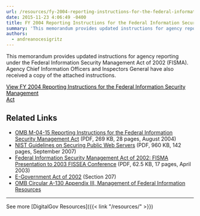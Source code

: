 ```yaml
---
url: /resources/fy-2004-reporting-instructions-for-the-federal-information-security-management-act/
date: 2015-11-23 4:06:49 -0400
title: FY 2004 Reporting Instructions for the Federal Information Security Management Act
summary: 'This memorandum provides updated instructions for agency reporting under the Federal Information Security Management Act of 2002 (FISMA). Agency Chief Information Officers and Inspectors General have also received a copy of the attached instructions.   View FY 2004 Reporting Instructions for the Federal Information Security Management Act Related Links OMB M-04-15 Reporting Instructions for the'
authors:
  - andreanocesigritz
---
```


This memorandum provides updated instructions for agency reporting under the Federal Information Security Management Act of 2002 (FISMA). Agency Chief Information Officers and Inspectors General have also received a copy of the attached instructions.

 

<a class="button" style="color: #000000" href="https://www.whitehouse.gov/sites/whitehouse.gov/files/omb/memoranda/2004/m04-25.pdf">View FY 2004 Reporting Instructions for the Federal Information Security Management<br /> Act</a>

## Related Links

  * [OMB M-04-15 Reporting Instructions for the Federal Information Security Management Act](https://www.whitehouse.gov/sites/whitehouse.gov/files/omb/memoranda/2004/m04-25.pdf) (PDF, 269 KB, 28 pages, August 2004)
  * [NIST Guidelines on Securing Public Web Servers](http://csrc.nist.gov/publications/nistpubs/800-44-ver2/SP800-44v2.pdf) (PDF, 960 KB, 142 pages, September 2007)
  * [Federal Information Security Management Act of 2002: FISMA Presentation to 2003 FISSEA Conference](http://csrc.nist.gov/organizations/fissea/2003-conference/presentations/fissea-FISMA-030603.pdf) (PDF, 62.5 KB, 17 pages, April 2003)
  * [E-Government Act of 2002](http://www.archives.gov/about/laws/egov-act-section-207.html) (Section 207)
  * [OMB Circular A-130 Appendix III, Management of Federal Information Resources](https://obamawhitehouse.archives.gov/omb/circulars_a130_a130appendix_iii)

 

* * *

 

See more [DigitalGov Resources]({{< link "/resources/" >}})